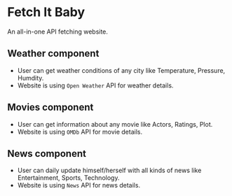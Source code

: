 # Fetch It Baby
An all-in-one API fetching website.

## Weather component
* User can get weather conditions of any city like Temperature, Pressure, Humdity.
* Website is using `Open Weather` API for weather details.

## Movies component
* User can get information about any movie like Actors, Ratings, Plot.
* Website is using `OMDb` API for movie details.

## News component
* User can daily update himself/herself with all kinds of news like Entertainment, Sports, Technology.
* Website is using `News` API for news details.